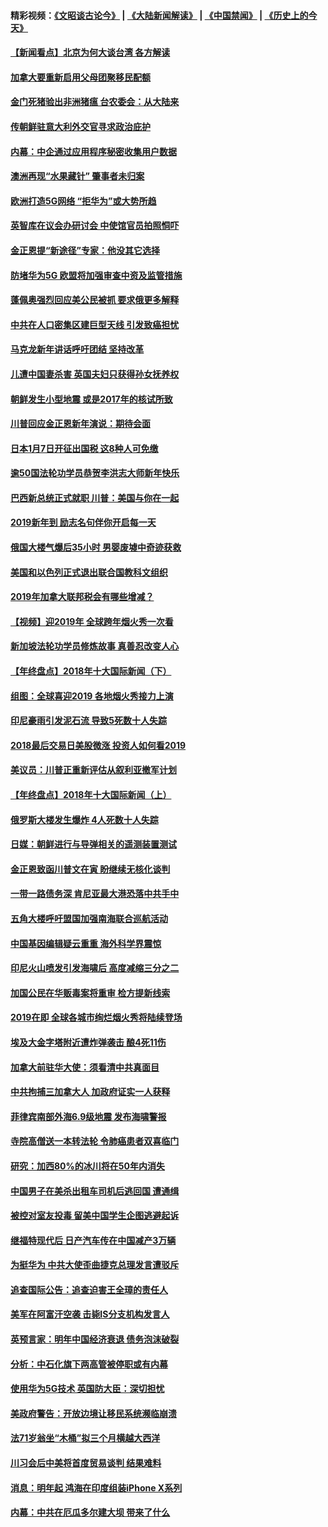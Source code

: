 #### 精彩视频：[《文昭谈古论今》](https://github.com/gfw-breaker/wenzhao/blob/master/README.md?t=01040031) | [《大陆新闻解读》](https://github.com/gfw-breaker/ntdtv-comedy/blob/master/README.md?t=01040031) | [《中国禁闻》](https://github.com/gfw-breaker/ntdtv-news/blob/master/README.md?t=01040031) | [《历史上的今天》](https://github.com/gfw-breaker/today-in-history/blob/master/README.md?t=01040031) 

#### [【新闻看点】北京为何大谈台湾 各方解读](../pages/nsc418/n10951577.md?t=01040031) 

#### [加拿大要重新启用父母团聚移民配额](../pages/nsc418/n10951623.md?t=01040031) 

#### [金门死猪验出非洲猪瘟 台农委会：从大陆来](../pages/nsc418/n10950871.md?t=01040031) 

#### [传朝鲜驻意大利外交官寻求政治庇护](../pages/nsc418/n10950043.md?t=01040031) 

#### [内幕：中企通过应用程序秘密收集用户数据](../pages/nsc418/n10949869.md?t=01040031) 

#### [澳洲再现“水果藏针” 肇事者未归案](../pages/nsc418/n10949734.md?t=01040031) 

#### [欧洲打造5G网络 “拒华为”或大势所趋](../pages/nsc418/n10944741.md?t=01040031) 

#### [英智库在议会办研讨会 中使馆官员拍照恫吓](../pages/nsc418/n10949621.md?t=01040031) 

#### [金正恩提“新途径”专家：他没其它选择](../pages/nsc418/n10949644.md?t=01040031) 

#### [防堵华为5G 欧盟将加强审查中资及监管措施](../pages/nsc418/n10949397.md?t=01040031) 

#### [蓬佩奥强烈回应美公民被抓 要求俄更多解释](../pages/nsc418/n10949408.md?t=01040031) 

#### [中共在人口密集区建巨型天线 引发致癌担忧](../pages/nsc418/n10949221.md?t=01040031) 

#### [马克龙新年讲话呼吁团结 坚持改革](../pages/nsc418/n10947012.md?t=01040031) 

#### [儿遭中国妻杀害 英国夫妇只获得孙女抚养权](../pages/nsc418/n10947962.md?t=01040031) 

#### [朝鲜发生小型地震 或是2017年的核试所致](../pages/nsc418/n10948016.md?t=01040031) 

#### [川普回应金正恩新年演说：期待会面](../pages/nsc418/n10947826.md?t=01040031) 

#### [日本1月7日开征出国税 这8种人可免缴](../pages/nsc418/n10947821.md?t=01040031) 

#### [逾50国法轮功学员恭贺李洪志大师新年快乐](../pages/nsc418/n10922625.md?t=01040031) 

#### [巴西新总统正式就职 川普：美国与你在一起](../pages/nsc418/n10947092.md?t=01040031) 

#### [2019新年到 励志名句伴你开启每一天](../pages/nsc418/n10946988.md?t=01040031) 

#### [俄国大楼气爆后35小时 男婴废墟中奇迹获救](../pages/nsc418/n10946967.md?t=01040031) 

#### [美国和以色列正式退出联合国教科文组织](../pages/nsc418/n10946960.md?t=01040031) 

#### [2019年加拿大联邦税会有哪些增减？](../pages/nsc418/n10946693.md?t=01040031) 

#### [【视频】迎2019年 全球跨年烟火秀一次看](../pages/nsc418/n10946627.md?t=01040031) 

#### [新加坡法轮功学员修炼故事 真善忍改变人心](../pages/nsc418/n10946163.md?t=01040031) 

#### [【年终盘点】2018年十大国际新闻（下）](../pages/nsc418/n10925458.md?t=01040031) 

#### [组图：全球喜迎2019 各地烟火秀接力上演](../pages/nsc418/n10945584.md?t=01040031) 

#### [印尼豪雨引发泥石流 导致5死数十人失踪](../pages/nsc418/n10945409.md?t=01040031) 

#### [2018最后交易日美股微涨 投资人如何看2019](../pages/nsc418/n10944797.md?t=01040031) 

#### [美议员：川普正重新评估从叙利亚撤军计划](../pages/nsc418/n10944364.md?t=01040031) 

#### [【年终盘点】2018年十大国际新闻（上）](../pages/nsc418/n10924773.md?t=01040031) 

#### [俄罗斯大楼发生爆炸 4人死数十人失踪](../pages/nsc418/n10943682.md?t=01040031) 

#### [日媒：朝鲜进行与导弹相关的遥测装置测试](../pages/nsc418/n10943525.md?t=01040031) 

#### [金正恩致函川普文在寅 盼继续无核化谈判](../pages/nsc418/n10943074.md?t=01040031) 

#### [一带一路债务深 肯尼亚最大港恐落中共手中](../pages/nsc418/n10942794.md?t=01040031) 

#### [五角大楼呼吁盟国加强南海联合巡航活动](../pages/nsc418/n10942310.md?t=01040031) 

#### [中国基因编辑疑云重重 海外科学界震惊](../pages/nsc418/n10940149.md?t=01040031) 

#### [印尼火山喷发引发海啸后 高度减缩三分之二](../pages/nsc418/n10941435.md?t=01040031) 

#### [加国公民在华贩毒案将重审 检方提新线索](../pages/nsc418/n10940613.md?t=01040031) 

#### [2019在即 全球各城市绚烂烟火秀将陆续登场](../pages/nsc418/n10940465.md?t=01040031) 

#### [埃及大金字塔附近遭炸弹袭击 酿4死11伤](../pages/nsc418/n10940511.md?t=01040031) 

#### [加拿大前驻华大使：须看清中共真面目](../pages/nsc418/n10940389.md?t=01040031) 

#### [中共拘捕三加拿大人 加政府证实一人获释](../pages/nsc418/n10939393.md?t=01040031) 

#### [菲律宾南部外海6.9级地震 发布海啸警报](../pages/nsc418/n10939652.md?t=01040031) 

#### [寺院高僧送一本转法轮 令肺癌患者双喜临门](../pages/nsc418/n10937173.md?t=01040031) 

#### [研究：加西80%的冰川将在50年内消失](../pages/nsc418/n10939068.md?t=01040031) 

#### [中国男子在美杀出租车司机后逃回国 遭通缉](../pages/nsc418/n10939162.md?t=01040031) 

#### [被控对室友投毒 留美中国学生企图逃避起诉](../pages/nsc418/n10939143.md?t=01040031) 

#### [继福特现代后 日产汽车传在中国减产3万辆](../pages/nsc418/n10938892.md?t=01040031) 

#### [为挺华为 中共大使歪曲捷克总理发言遭驳斥](../pages/nsc418/n10938867.md?t=01040031) 

#### [追查国际公告：追查迫害王全璋的责任人](../pages/nsc418/n10937997.md?t=01040031) 

#### [美军在阿富汗空袭 击毙IS分支机构发言人](../pages/nsc418/n10937943.md?t=01040031) 

#### [英预言家：明年中国经济衰退 债务泡沫破裂](../pages/nsc418/n10937862.md?t=01040031) 

#### [分析：中石化旗下两高管被停职或有内幕](../pages/nsc418/n10936480.md?t=01040031) 

#### [使用华为5G技术 英国防大臣：深切担忧](../pages/nsc418/n10936847.md?t=01040031) 

#### [美政府警告：开放边境让移民系统濒临崩溃](../pages/nsc418/n10936858.md?t=01040031) 

#### [法71岁翁坐“木桶”拟三个月横越大西洋](../pages/nsc418/n10936510.md?t=01040031) 

#### [川习会后中美将首度贸易谈判 结果难料](../pages/nsc418/n10936366.md?t=01040031) 

#### [消息：明年起 鸿海在印度组装iPhone X系列](../pages/nsc418/n10936455.md?t=01040031) 

#### [内幕：中共在厄瓜多尔建大坝 带来了什么](../pages/nsc418/n10936259.md?t=01040031) 

